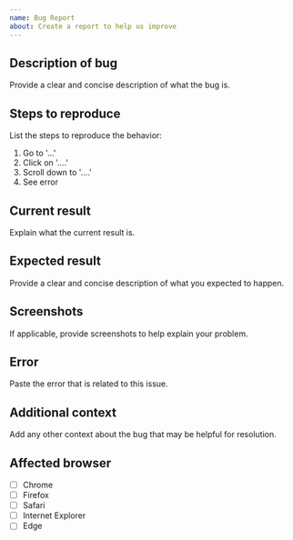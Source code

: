 ```yaml
---
name: Bug Report
about: Create a report to help us improve
---
```


<!-- 
  Please read contribution guidelines first: <to be added>
-->

## Description of bug
Provide a clear and concise description of what the bug is.

## Steps to reproduce
List the steps to reproduce the behavior:
1. Go to '...'
2. Click on '....'
3. Scroll down to '....'
4. See error

## Current result
Explain what the current result is.

## Expected result
Provide a clear and concise description of what you expected to happen.

## Screenshots
If applicable, provide screenshots to help explain your problem.

## Error
Paste the error that is related to this issue.

## Additional context
Add any other context about the bug that may be helpful for resolution.

## Affected browser
<!-- 
  Check all that apply and add more if necessary.
  If possible, please also specify exact versions and mention the operating system
-->

* [ ] Chrome
* [ ] Firefox
* [ ] Safari
* [ ] Internet Explorer
* [ ] Edge
